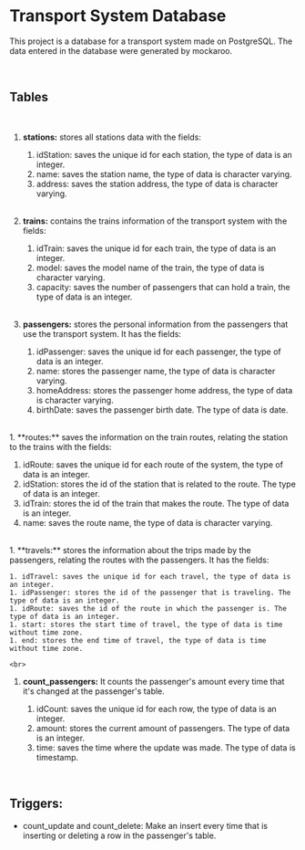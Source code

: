 # Transport System Database

This project is a database for a transport system made on PostgreSQL. The data entered in the database were generated by mockaroo.

<br>

## Tables

<br>

1. **stations:** stores all stations data with the fields:
    
    1.  idStation: saves the unique id for each station, the type of data is an integer.
    1. name: saves the station name, the type of data is character varying.
    1. address: saves the station address, the type of data is character varying.
   
   <br>

1. **trains:** contains the trains information of the transport system with the fields:
    
    1. idTrain: saves the unique id for each train, the type of data is an integer.
    1. model: saves the model name of the train, the type of data is character varying.
    1. capacity: saves the number of passengers that can hold a train, the type of data is an integer.
   
   <br>

1. **passengers:** stores the personal information from the passengers that use the transport system. It has the fields:
 
   1. idPassenger: saves the unique id for each passenger, the type of data is an integer.
   1. name: stores the passenger name, the type of data is character varying.
   1. homeAddress: stores the passenger home address, the type of data is character varying.
   1. birthDate: saves the passenger birth date. The type of data is date.

  <br>
1. **routes:** saves the information on the train routes, relating the station to the trains with the fields:

   1. idRoute: saves the unique id for each route of the system, the type of data is an integer.
   1. idStation: stores the id of the station that is related to the route. The type of data is an integer.
   1. idTrain: stores the id of the train that makes the route. The type of data is an integer.
   1. name: saves the route name, the type of data is character varying. 
   
   <br>
1. **travels:**  stores the information about the trips made by the passengers, relating the routes with the passengers. It has the fields:
 
    1. idTravel: saves the unique id for each travel, the type of data is an integer.
    1. idPassenger: stores the id of the passenger that is traveling. The type of data is an integer.
    1. idRoute: saves the id of the route in which the passenger is. The type of data is an integer.
    1. start: stores the start time of travel, the type of data is time without time zone.
    1. end: stores the end time of travel, the type of data is time without time zone. 
    
    <br>
1. **count_passengers:** It counts the passenger's amount every time that it's changed at the passenger's table. 
 
   1. idCount: saves the unique id for each row, the type of data is an integer.
   1. amount: stores the current amount of passengers. The type of data is an integer.
   1. time: saves the time where the update was made. The type of data is timestamp.

<br>

## Triggers:

  * count_update and count_delete: Make an insert every time that is inserting or deleting a row in the passenger's table.
  
 <br>
